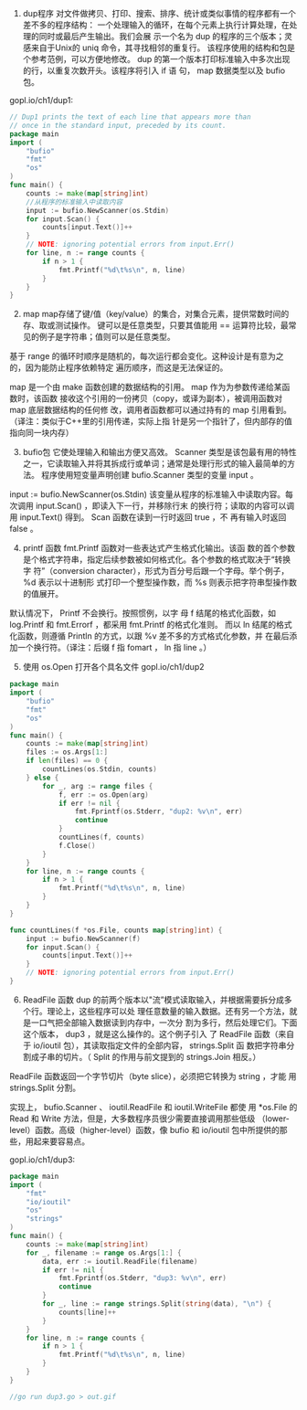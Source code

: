 1. dup程序
对文件做拷贝、打印、搜索、排序、统计或类似事情的程序都有一个差不多的程序结构：
一个处理输入的循环，在每个元素上执行计算处理，在处理的同时或最后产生输出。我们会展
示一个名为 dup 的程序的三个版本；灵感来自于Unix的 uniq 命令，其寻找相邻的重复行。
该程序使用的结构和包是个参考范例，可以方便地修改。
dup 的第一个版本打印标准输入中多次出现的行，以重复次数开头。该程序将引入 if 语
句， map 数据类型以及 bufio 包。

gopl.io/ch1/dup1:
```go
// Dup1 prints the text of each line that appears more than
// once in the standard input, preceded by its count.
package main
import (
	"bufio"
	"fmt"
	"os"
)
func main() {
	counts := make(map[string]int)
	//从程序的标准输入中读取内容
	input := bufio.NewScanner(os.Stdin)
	for input.Scan() {
		counts[input.Text()]++
	}
	// NOTE: ignoring potential errors from input.Err()
	for line, n := range counts {
		if n > 1 {
			fmt.Printf("%d\t%s\n", n, line)
		}
	}
}

```

2. map
map存储了键/值（key/value）的集合，对集合元素，提供常数时间的存、取或测试操作。
键可以是任意类型，只要其值能用 == 运算符比较，最常见的例子是字符串；值则可以是任意类型。

基于 range 的循环时顺序是随机的，每次运行都会变化。这种设计是有意为之的，因为能防止程序依赖特定
遍历顺序，而这是无法保证的。

map 是一个由 make 函数创建的数据结构的引用。 map 作为为参数传递给某函数时，该函数
接收这个引用的一份拷贝（copy，或译为副本），被调用函数对 map 底层数据结构的任何修
改，调用者函数都可以通过持有的 map 引用看到。（译注：类似于C++里的引用传递，实际上指
针是另一个指针了，但内部存的值指向同一块内存）

3. bufio包
它使处理输入和输出方便又高效。 Scanner 类型是该包最有用的特性之一，它读取输入并将其拆成行或单词；通常是处理行形式的输入最简单的方法。
程序使用短变量声明创建 bufio.Scanner 类型的变量 input 。

input := bufio.NewScanner(os.Stdin)
该变量从程序的标准输入中读取内容。每次调用 input.Scan() ，即读入下一行，并移除行末
的换行符；读取的内容可以调用 input.Text() 得到。 Scan 函数在读到一行时返回 true ，不
再有输入时返回 false 。

4. printf 函数
fmt.Printf 函数对一些表达式产生格式化输出。该函
数的首个参数是个格式字符串，指定后续参数被如何格式化。各个参数的格式取决于“转换字
符”（conversion character），形式为百分号后跟一个字母。举个例子， %d 表示以十进制形
式打印一个整型操作数，而 %s 则表示把字符串型操作数的值展开。

默认情况下， Printf 不会换行。按照惯例，以字
母 f 结尾的格式化函数，如 log.Printf 和 fmt.Errorf ，都采用 fmt.Printf 的格式化准则。
而以 ln 结尾的格式化函数，则遵循 Println 的方式，以跟 %v 差不多的方式格式化参数，并
在最后添加一个换行符。（译注：后缀 f 指 fomart ， ln 指 line 。）

5. 使用 os.Open 打开各个具名文件
gopl.io/ch1/dup2
```go
package main
import (
	"bufio"
	"fmt"
	"os"
)
func main() {
	counts := make(map[string]int)
	files := os.Args[1:]
	if len(files) == 0 {
		countLines(os.Stdin, counts)
	} else {
		for _, arg := range files {
			f, err := os.Open(arg)
			if err != nil {
				fmt.Fprintf(os.Stderr, "dup2: %v\n", err)
				continue
			}
			countLines(f, counts)
			f.Close()
		}
	}
	for line, n := range counts {
		if n > 1 {
			fmt.Printf("%d\t%s\n", n, line)
		}
	}
}

func countLines(f *os.File, counts map[string]int) {
	input := bufio.NewScanner(f)
	for input.Scan() {
		counts[input.Text()]++
	}
	// NOTE: ignoring potential errors from input.Err()
}
```

6. ReadFile 函数
dup 的前两个版本以"流”模式读取输入，并根据需要拆分成多个行。理论上，这些程序可以处
理任意数量的输入数据。还有另一个方法，就是一口气把全部输入数据读到内存中，一次分
割为多行，然后处理它们。下面这个版本， dup3 ，就是这么操作的。这个例子引入
了 ReadFile 函数（来自于 io/ioutil 包），其读取指定文件的全部内容， strings.Split 函
数把字符串分割成子串的切片。（ Split 的作用与前文提到的 strings.Join 相反。）

ReadFile 函数返回一个字节切片（byte slice），必须把它转换为 string ，才能
用 strings.Split 分割。

实现上， bufio.Scanner 、 ioutil.ReadFile 和 ioutil.WriteFile 都使
用 *os.File 的 Read 和 Write 方法，但是，大多数程序员很少需要直接调用那些低级
（lower-level）函数。高级（higher-level）函数，像 bufio 和 io/ioutil 包中所提供的那
些，用起来要容易点。

gopl.io/ch1/dup3:
```go
package main
import (
	"fmt"
	"io/ioutil"
	"os"
	"strings"
)
func main() {
	counts := make(map[string]int)
	for _, filename := range os.Args[1:] {
		data, err := ioutil.ReadFile(filename)
		if err != nil {
			fmt.Fprintf(os.Stderr, "dup3: %v\n", err)
			continue
		}
		for _, line := range strings.Split(string(data), "\n") {
			counts[line]++
		}
	}
	for line, n := range counts {
		if n > 1 {
			fmt.Printf("%d\t%s\n", n, line)
		}
	}
}

//go run dup3.go > out.gif
```

